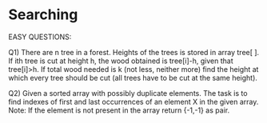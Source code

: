# Searching

EASY QUESTIONS:

Q1) There are n tree in a forest. Heights of the trees is stored in array tree[ ]. If ith tree is cut at height h, the wood obtained is tree[i]-h, given that           tree[i]>h. If total wood needed is k (not less, neither more) find the height at which every tree should be cut (all trees have to be cut at the same height).

Q2)  Given a sorted array with possibly duplicate elements. The task is to find indexes of first and last occurrences of an element X in the given array.
     Note: If the element is not present in the array return {-1,-1} as pair. 
